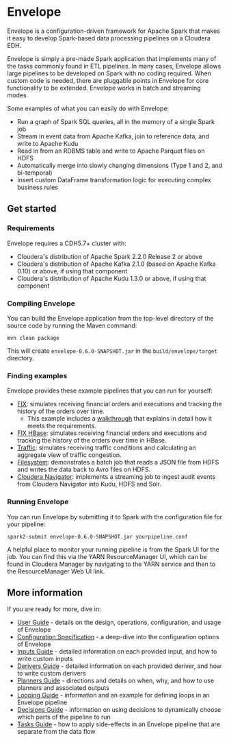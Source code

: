 # Envelope

Envelope is a configuration-driven framework for Apache Spark that makes it easy to develop Spark-based data processing pipelines on a Cloudera EDH.

Envelope is simply a pre-made Spark application that implements many of the tasks commonly found in ETL pipelines. In many cases, Envelope allows large pipelines to be developed on Spark with no coding required. When custom code is needed, there are pluggable points in Envelope for core functionality to be extended. Envelope works in batch and streaming modes.

Some examples of what you can easily do with Envelope:
- Run a graph of Spark SQL queries, all in the memory of a single Spark job
- Stream in event data from Apache Kafka, join to reference data, and write to Apache Kudu
- Read in from an RDBMS table and write to Apache Parquet files on HDFS
- Automatically merge into slowly changing dimensions (Type 1 and 2, and bi-temporal)
- Insert custom DataFrame transformation logic for executing complex business rules

## Get started

### Requirements

Envelope requires a CDH5.7+ cluster with:

- Cloudera's distribution of Apache Spark 2.2.0 Release 2 or above
- Cloudera's distribution of Apache Kafka 2.1.0 (based on Apache Kafka 0.10) or above, if using that component
- Cloudera's distribution of Apache Kudu 1.3.0 or above, if using that component

### Compiling Envelope

You can build the Envelope application from the top-level directory of the source code by running the Maven command:

    mvn clean package

This will create `envelope-0.6.0-SNAPSHOT.jar` in the `build/envelope/target` directory.

### Finding examples

Envelope provides these example pipelines that you can run for yourself:

- [FIX](examples/fix/): simulates receiving financial orders and executions and tracking the history of the orders over time.
    - This example includes a [walkthrough](examples/fix/README.adoc#walkthrough) that explains in detail how it meets the requirements.
- [FIX HBase](examples/fix-hbase/): simulates receiving financial orders and executions and tracking the history of the orders over time in HBase.
- [Traffic](examples/traffic/): simulates receiving traffic conditions and calculating an aggregate view of traffic congestion.
- [Filesystem](examples/filesystem/): demonstrates a batch job that reads a JSON file from HDFS and writes the data back to Avro files on HDFS.
- [Cloudera Navigator](examples/navigator/): implements a streaming job to ingest audit events from Cloudera Navigator into Kudu, HDFS and Solr.

### Running Envelope

You can run Envelope by submitting it to Spark with the configuration file for your pipeline:

    spark2-submit envelope-0.6.0-SNAPSHOT.jar yourpipeline.conf

A helpful place to monitor your running pipeline is from the Spark UI for the job. You can find this via the YARN ResourceManager UI, which can be found in Cloudera Manager by navigating to the YARN service and then to the ResourceManager Web UI link.

## More information

If you are ready for more, dive in:

* [User Guide](docs/userguide.adoc) - details on the design, operations, configuration, and usage of Envelope
* [Configuration Specification](docs/configurations.adoc) - a deep-dive into the configuration options of Envelope
* [Inputs Guide](docs/inputs.adoc) - detailed information on each provided input, and how to write custom inputs
* [Derivers Guide](docs/derivers.adoc) - detailed information on each provided deriver, and how to write custom derivers
* [Planners Guide](docs/planners.adoc) - directions and details on when, why, and how to use planners and associated outputs
* [Looping Guide](docs/looping.adoc) - information and an example for defining loops in an Envelope pipeline
* [Decisions Guide](docs/decisions.adoc) - information on using decisions to dynamically choose which parts of the pipeline to run
* [Tasks Guide](docs/tasks.adoc) - how to apply side-effects in an Envelope pipeline that are separate from the data flow

